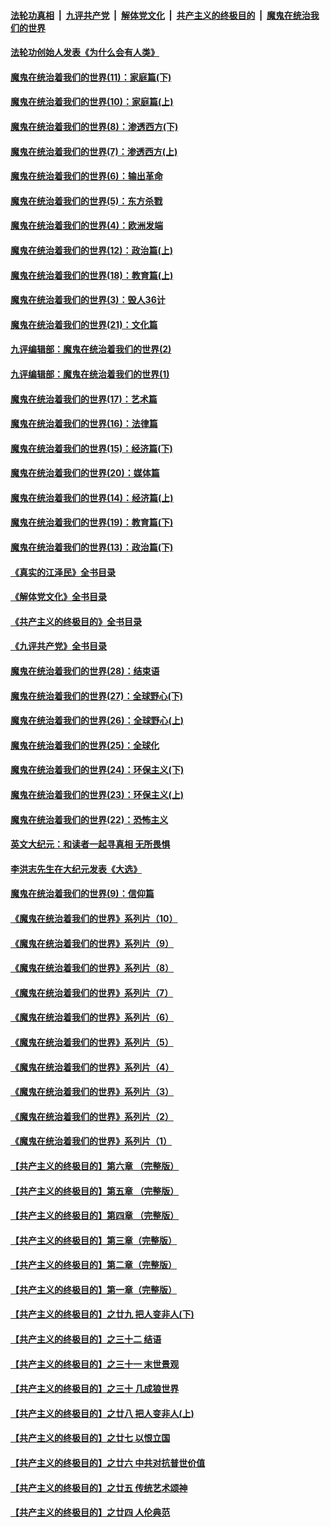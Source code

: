 ####  [法轮功真相](../../../../basic/blob/master/README.md?t=03162011) &nbsp;|&nbsp; [九评共产党](../../../../9ping.md/blob/master/README.md?t=03162011) &nbsp;|&nbsp; [解体党文化](../../../../jtdwh.md/blob/master/README.md?t=03162011)  &nbsp;|&nbsp; [共产主义的终极目的](../../../../gczydzjmd.md/blob/master/README.md?t=03162011) &nbsp;|&nbsp; [魔鬼在统治我们的世界](../../../../mgztzwmdsj.md/blob/master/README.md?t=03162011) 

#### [法轮功创始人发表《为什么会有人类》](../pages/nsc422/n13912117.md?t=03162011) 

#### [魔鬼在统治着我们的世界(11)：家庭篇(下)](../pages/nsc422/n10440961.md?t=03162011) 

#### [魔鬼在统治着我们的世界(10)：家庭篇(上)](../pages/nsc422/n10435448.md?t=03162011) 

#### [魔鬼在统治着我们的世界(8)：渗透西方(下)](../pages/nsc422/n10429603.md?t=03162011) 

#### [魔鬼在统治着我们的世界(7)：渗透西方(上)](../pages/nsc422/n10426013.md?t=03162011) 

#### [魔鬼在统治着我们的世界(6)：输出革命](../pages/nsc422/n10421536.md?t=03162011) 

#### [魔鬼在统治着我们的世界(5)：东方杀戮](../pages/nsc422/n10417707.md?t=03162011) 

#### [魔鬼在统治着我们的世界(4)：欧洲发端](../pages/nsc422/n10414890.md?t=03162011) 

#### [魔鬼在统治着我们的世界(12)：政治篇(上)](../pages/nsc422/n10444576.md?t=03162011) 

#### [魔鬼在统治着我们的世界(18)：教育篇(上)](../pages/nsc422/n10526970.md?t=03162011) 

#### [魔鬼在统治着我们的世界(3)：毁人36计](../pages/nsc422/n10411583.md?t=03162011) 

#### [魔鬼在统治着我们的世界(21)：文化篇](../pages/nsc422/n10597706.md?t=03162011) 

#### [九评编辑部：魔鬼在统治着我们的世界(2)](../pages/nsc422/n10410036.md?t=03162011) 

#### [九评编辑部：魔鬼在统治着我们的世界(1)](../pages/nsc422/n10406825.md?t=03162011) 

#### [魔鬼在统治着我们的世界(17)：艺术篇](../pages/nsc422/n10499093.md?t=03162011) 

#### [魔鬼在统治着我们的世界(16)：法律篇](../pages/nsc422/n10485969.md?t=03162011) 

#### [魔鬼在统治着我们的世界(15)：经济篇(下)](../pages/nsc422/n10469975.md?t=03162011) 

#### [魔鬼在统治着我们的世界(20)：媒体篇](../pages/nsc422/n10586579.md?t=03162011) 

#### [魔鬼在统治着我们的世界(14)：经济篇(上)](../pages/nsc422/n10457370.md?t=03162011) 

#### [魔鬼在统治着我们的世界(19)：教育篇(下)](../pages/nsc422/n10564808.md?t=03162011) 

#### [魔鬼在统治着我们的世界(13)：政治篇(下)](../pages/nsc422/n10448270.md?t=03162011) 

#### [《真实的江泽民》全书目录](../pages/nsc422/n13721399.md?t=03162011) 

#### [《解体党文化》全书目录](../pages/nsc422/n13721157.md?t=03162011) 

#### [《共产主义的终极目的》全书目录](../pages/nsc422/n13721048.md?t=03162011) 

#### [《九评共产党》全书目录](../pages/nsc422/n13708085.md?t=03162011) 

#### [魔鬼在统治着我们的世界(28)：结束语](../pages/nsc422/n10936246.md?t=03162011) 

#### [魔鬼在统治着我们的世界(27)：全球野心(下)](../pages/nsc422/n10928319.md?t=03162011) 

#### [魔鬼在统治着我们的世界(26)：全球野心(上)](../pages/nsc422/n10900318.md?t=03162011) 

#### [魔鬼在统治着我们的世界(25)：全球化](../pages/nsc422/n10788205.md?t=03162011) 

#### [魔鬼在统治着我们的世界(24)：环保主义(下)](../pages/nsc422/n10695307.md?t=03162011) 

#### [魔鬼在统治着我们的世界(23)：环保主义(上)](../pages/nsc422/n10688613.md?t=03162011) 

#### [魔鬼在统治着我们的世界(22)：恐怖主义](../pages/nsc422/n10614727.md?t=03162011) 

#### [英文大纪元：和读者一起寻真相 无所畏惧](../pages/nsc422/n12542027.md?t=03162011) 

#### [李洪志先生在大纪元发表《大选》](../pages/nsc422/n12534746.md?t=03162011) 

#### [魔鬼在统治着我们的世界(9)：信仰篇](../pages/nsc422/n10432159.md?t=03162011) 

#### [《魔鬼在统治着我们的世界》系列片（10）](../pages/nsc422/n12292670.md?t=03162011) 

#### [《魔鬼在统治着我们的世界》系列片（9）](../pages/nsc422/n12290859.md?t=03162011) 

#### [《魔鬼在统治着我们的世界》系列片（8）](../pages/nsc422/n12287445.md?t=03162011) 

#### [《魔鬼在统治着我们的世界》系列片（7）](../pages/nsc422/n12283425.md?t=03162011) 

#### [《魔鬼在统治着我们的世界》系列片（6）](../pages/nsc422/n12282314.md?t=03162011) 

#### [《魔鬼在统治着我们的世界》系列片（5）](../pages/nsc422/n12281419.md?t=03162011) 

#### [《魔鬼在统治着我们的世界》系列片（4）](../pages/nsc422/n12274024.md?t=03162011) 

#### [《魔鬼在统治着我们的世界》系列片（3）](../pages/nsc422/n12271322.md?t=03162011) 

#### [《魔鬼在统治着我们的世界》系列片（2）](../pages/nsc422/n12269049.md?t=03162011) 

#### [《魔鬼在统治着我们的世界》系列片（1）](../pages/nsc422/n12267575.md?t=03162011) 

#### [【共产主义的终极目的】第六章 （完整版）](../pages/nsc422/n11428913.md?t=03162011) 

#### [【共产主义的终极目的】第五章 （完整版）](../pages/nsc422/n11428912.md?t=03162011) 

#### [【共产主义的终极目的】第四章 （完整版）](../pages/nsc422/n11428907.md?t=03162011) 

#### [【共产主义的终极目的】第三章（完整版）](../pages/nsc422/n11428848.md?t=03162011) 

#### [【共产主义的终极目的】第二章（完整版）](../pages/nsc422/n11428831.md?t=03162011) 

#### [【共产主义的终极目的】第一章（完整版）](../pages/nsc422/n11417651.md?t=03162011) 

#### [【共产主义的终极目的】之廿九 把人变非人(下)](../pages/nsc422/n11344140.md?t=03162011) 

#### [【共产主义的终极目的】之三十二 结语](../pages/nsc422/n11360535.md?t=03162011) 

#### [【共产主义的终极目的】之三十一 末世景观](../pages/nsc422/n11351129.md?t=03162011) 

#### [【共产主义的终极目的】之三十 几成狼世界](../pages/nsc422/n11348280.md?t=03162011) 

#### [【共产主义的终极目的】之廿八 把人变非人(上)](../pages/nsc422/n11340492.md?t=03162011) 

#### [【共产主义的终极目的】之廿七 以恨立国](../pages/nsc422/n11336944.md?t=03162011) 

#### [【共产主义的终极目的】之廿六 中共对抗普世价值](../pages/nsc422/n11324785.md?t=03162011) 

#### [【共产主义的终极目的】之廿五 传统艺术颂神](../pages/nsc422/n11296396.md?t=03162011) 

#### [【共产主义的终极目的】之廿四 人伦典范](../pages/nsc422/n11296397.md?t=03162011) 

